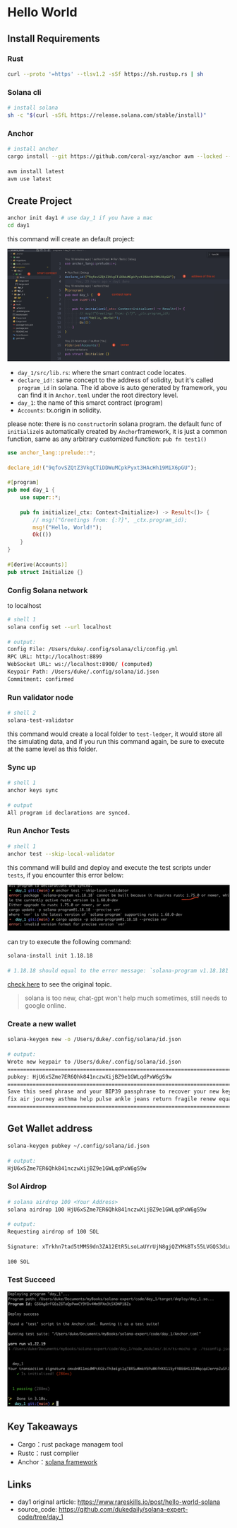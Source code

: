 # Hello World

## Install Requirements

### Rust

```sh
curl --proto '=https' --tlsv1.2 -sSf https://sh.rustup.rs | sh
```

### Solana cli

```sh
# install solana
sh -c "$(curl -sSfL https://release.solana.com/stable/install)"
```

### Anchor

```sh
# install anchor
cargo install --git https://github.com/coral-xyz/anchor avm --locked --force

avm install latest
avm use latest
```

## Create Project

```sh
anchor init day1 # use day_1 if you have a mac
cd day1
```

this command will create an default project:

![image-20240721140701893](./assets/image-20240721140701893.png)

- `day_1/src/lib.rs`: where the smart contract code locates.
- `declare_id!`: same concept to the address of solidity, but it's called `program_id` in solana. The id above is auto generated by framework, you can find it in `Anchor.toml` under the root directory level.
- `day_1`: the name of this smarct contract (program)
- `Accounts`:  tx.origin in solidity.

please note: there is no `constructor`in solana program. the default func of `initialize`is automatically created by `Anchor`framework, it is just a common function, same as any arbitrary customized function: `pub fn test1()`

```rust
use anchor_lang::prelude::*;

declare_id!("9qfovSZQtZ3VkgCTiDDWuMCpkPyxt3HAcHh19MiX6pGU");

#[program]
pub mod day_1 {
    use super::*;

    pub fn initialize(_ctx: Context<Initialize>) -> Result<()> {
        // msg!("Greetings from: {:?}", _ctx.program_id);
        msg!("Hello, World!");
        Ok(())
    }
}

#[derive(Accounts)]
pub struct Initialize {}
```



### Config Solana network

to localhost

```sh
# shell 1
solana config set --url localhost

# output: 
Config File: /Users/duke/.config/solana/cli/config.yml
RPC URL: http://localhost:8899
WebSocket URL: ws://localhost:8900/ (computed)
Keypair Path: /Users/duke/.config/solana/id.json
Commitment: confirmed
```

### Run validator node

```sh
# shell 2
solana-test-validator
```

this command would create a local folder to `test-ledger`, it would store all the simulating data, and if you run this command again, be sure to execute at the same level as this folder.

### Sync up

```sh
# shell 1
anchor keys sync

# output
All program id declarations are synced.
```

### Run Anchor Tests

```sh
# shell 1
anchor test --skip-local-validator
```

this command will build and deploy and execute the test scripts under `tests`, if you encounter this error below:

![image-20240720105510491](./assets/image-20240720105510491.png)

can try to execute the following command:

```sh
solana-install init 1.18.18

# 1.18.18 should equal to the error message: `solana-program v1.18.181`
```

 [check here](https://solana.stackexchange.com/questions/9930/error-package-solana-program-v1-18-1-cannot-be-built-because-it-requires-rust/9982#comment8105_9982) to see the original topic. 

>  solana is too new, chat-gpt won't help much sometimes, still needs to google online.



### Create a new wallet

```sh
solana-keygen new -o /Users/duke/.config/solana/id.json

# output:
Wrote new keypair to /Users/duke/.config/solana/id.json
========================================================================
pubkey: HjU6xSZme7ER6Qhk841nczwXijBZ9e1GWLqdPxW6gS9w
========================================================================
Save this seed phrase and your BIP39 passphrase to recover your new keypair:
fix air journey asthma help pulse ankle jeans return fragile renew equal
========================================================================
```

## Get Wallet address

```sh
solana-keygen pubkey ~/.config/solana/id.json

# output:
HjU6xSZme7ER6Qhk841nczwXijBZ9e1GWLqdPxW6gS9w
```



### Sol Airdrop

```sh
# solana airdrop 100 <Your Address>
solana airdrop 100 HjU6xSZme7ER6Qhk841nczwXijBZ9e1GWLqdPxW6gS9w

# output:
Requesting airdrop of 100 SOL

Signature: xTrkhn7tad5tMMS9dn3ZA12EtR5LsoLaUYrUjN8gjQZYMkBTs55LVGQS3dLuKbRmMoXoWLWiToY2ReQJwBcMZgc

100 SOL
```

### Test Succeed

![image-20240720122344088](./assets/image-20240720122344088.png)



## Key Takeaways

- Cargo：rust package managem tool
- Rustc：rust complier
- Anchor：[solana framework](https://www.anchor-lang.com/)



## Links

- day1 original article: https://www.rareskills.io/post/hello-world-solana
- source_code: https://github.com/dukedaily/solana-expert-code/tree/day_1